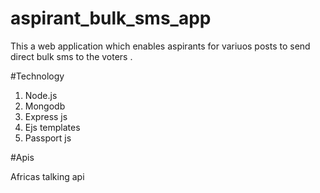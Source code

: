 # aspirant_bulk_sms_app

   This a web application which enables aspirants for variuos posts to send direct bulk sms to the voters .

#Technology

  1. Node.js
  2. Mongodb
  3. Express js
  4. Ejs templates
  5. Passport js
  
 #Apis
   
   Africas talking api
   
  
  
